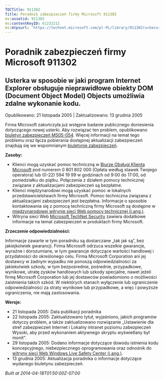 ```yaml
---
TOCTitle: 911302
Title: Poradnik zabezpieczeń firmy Microsoft 911302
ms:assetid: 911302
ms:contentKeyID: 61232211
ms:mtpsurl: 'https://technet.microsoft.com/pl-PL/library/911302(v=Security.10)'
---
```


Poradnik zabezpieczeń firmy Microsoft 911302
============================================

Usterka w sposobie w jaki program Internet Explorer obsługuje nieprawidłowe obiekty DOM (Document Object Model) Objects umożliwia zdalne wykonanie kodu.
--------------------------------------------------------------------------------------------------------------------------------------------------------

Opublikowano: 21 listopada 2005 | Zaktualizowano: 13 grudnia 2005

Firma Microsoft zakończyła już wstępne badanie publicznego doniesienia dotyczącego nowej usterki. Aby rozwiązać ten problem, opublikowano [biuletyn zabezpieczeń MS05-054](http://technet.microsoft.com/security/bulletin/ms05-054). Więcej informacji na temat tego problemu oraz łącza pobierania dostępnej aktualizacji zabezpieczeń znajdują się we wspomnianym [biuletynie zabezpieczeń](http://technet.microsoft.com/security/bulletin/ms05-054).

**Zasoby:**

-   Klienci mogą uzyskać pomoc techniczną w [Biurze Obsługi Klienta Microsoft](http://support.microsoft.com/contactus/?ws=support) pod numerem 0 801 802 000 (Opłata według stawek Twojego operatora) lub (0-22) 594 19 99 w godzinach od 9:00 do 17:00, od poniedziałku do piątku. Połączenia z działem pomocy technicznej związane z aktualizacjami zabezpieczeń są bezpłatne.
-   Klienci międzynarodowi mogą uzyskać pomoc w lokalnych przedstawicielstwach firmy Microsoft. Pomoc techniczna związana z aktualizacjami zabezpieczeń jest bezpłatna. Informacje o sposobie kontaktowania się z pomocą techniczną firmy Microsoft są dostępne w [międzynarodowej witrynie sieci Web pomocy technicznej (j.ang.)](http://go.microsoft.com/fwlink/?linkid=21155).
-   Witryna sieci Web [Microsoft TechNet Security](http://www.microsoft.com/poland/technet/security/) zawiera dodatkowe informacje na temat zabezpieczeń w produktach firmy Microsoft.

**Zrzeczenie odpowiedzialności:**

Informacje zawarte w tym poradniku są dostarczane „tak jak są”, bez jakiejkolwiek gwarancji. Firma Microsoft odrzuca wszelkie gwarancje, wyraźne i dorozumiane, w tym gwarancje dotyczące wartości handlowej i przydatności do określonego celu. Firma Microsoft Corporation ani jej dostawcy w żadnym wypadku nie ponoszą odpowiedzialności za jakiekolwiek szkody, w tym bezpośrednie, pośrednie, przypadkowe, wynikowe, utratę zysków handlowych lub szkody specjalne, nawet jeżeli firmę Microsoft Corporation lub jej dostawców powiadomiono o możliwości zaistnienia takich szkód. W niektórych stanach wyłączenie lub ograniczenie odpowiedzialności za straty wynikowe lub przypadkowe, a więc i powyższe ograniczenia, nie mają zastosowania.

**Wersje:**

-   21 listopada 2005: Data publikacji poradnika
-   22 listopada 2005: Zaktualizowano tytuł, wyjaśniono, jakich programów dotyczy problem, a także zaktualizowano rozwiązanie „Ustawienie dla stref zabezpieczeń Internet i Lokalny intranet poziomu zabezpieczeń Wysoki, aby przed wykonaniem aktywnego skryptu wyświetlany był monit”.
-   29 listopada 2005: Dodano informacje dotyczące dowodu istnienia kodu koncepcyjnego, niebezpiecznego oprogramowania oraz odnośnik do [witryny sieci Web Windows Live Safety Center (j.ang.)](http://safety.live.com/).
-   13 grudnia 2005: Aktualizacja poradnika o informacje dotyczące wydanego biuletynu zabezpieczeń.

*Built at 2014-04-18T01:50:00Z-07:00*
